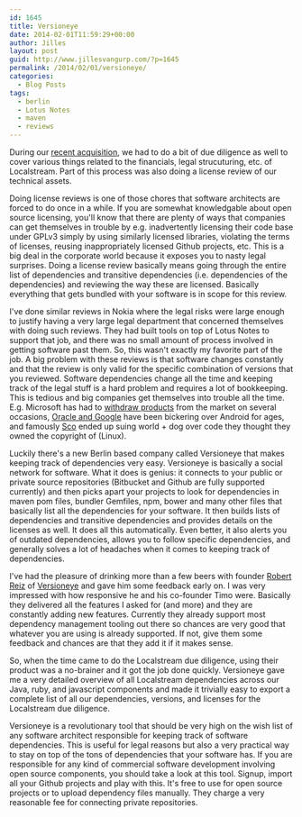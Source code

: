 ```yaml
---
id: 1645
title: Versioneye
date: 2014-02-01T11:59:29+00:00
author: Jilles
layout: post
guid: http://www.jillesvangurp.com/?p=1645
permalink: /2014/02/01/versioneye/
categories:
  - Blog Posts
tags:
  - berlin
  - Lotus Notes
  - maven
  - reviews
---
```

During our <a href="http://www.jillesvangurp.com/2014/02/01/localstream-and-linko/">recent acquisition</a>, we had to do a bit of due diligence as well to cover various things related to the financials, legal strucuturing, etc. of Localstream. Part of this process was also doing a license review of our technical assets.

Doing license reviews is one of those chores that software architects are forced to do once in a while. If you are somewhat knowledgable about open source licensing, you'll know that there are plenty of ways that companies can get themselves in trouble by e.g. inadvertently licensing their code base under GPLv3 simply by using similarly licensed libraries, violating the terms of licenses, reusing inappropriately licensed Github projects, etc. This is a big deal in the corporate world because it exposes you to nasty legal surprises. Doing a license review basically means going through the entire list of dependencies and transitive dependencies (i.e. dependencies of the dependencies) and reviewing the way these are licensed. Basically everything that gets bundled with your software is in scope for this review. 

I've done similar reviews in Nokia where the legal risks were large enough to justify having a very large legal department that concerned themselves with doing such reviews. They had built tools on top of Lotus Notes to support that job, and there was no small amount of process involved in getting software past them. So, this wasn't exactly my favorite part of the job. A big problem with these reviews is that software changes constantly and that the review is only valid for the specific combination of versions that you reviewed. Software dependencies change all the time and keeping track of the legal stuff is a hard problem and requires a lot of bookkeeping. This is tedious and big companies get themselves into trouble all the time. E.g. Microsoft has had to <a href="http://www.zdnet.com/blog/microsoft/microsoft-admits-its-gpl-violation-will-reissue-windows-7-tool-under-open-source-license/4547">withdraw products</a> from the market on several occasions, <a href="http://www.groklaw.net/staticpages/index.php?page=OracleGoogle">Oracle and Google</a> have been bickering over Android for ages, and famously <a href="http://www.groklaw.net/staticpages/index.php?page=20061212211835541">Sco</a> ended up suing world + dog over code they thought they owned the copyright of (Linux).

Luckily there's a new Berlin based company called Versioneye that makes keeping track of dependencies very easy. Versioneye is basically a social network for software. What it does is genius: it connects to your public or private source repositories (Bitbucket and Github are fully supported currently) and then picks apart your projects to look for dependencies in maven pom files, bundler Gemfiles, npm, bower and many other files that basically list all the dependencies for your software. It then builds lists of dependencies and transitive dependencies and provides details on the licenses as well. It does all this automatically. Even better, it also alerts you of outdated dependencies, allows you to follow specific dependencies, and generally solves a lot of headaches when it comes to keeping track of dependencies.  

I've had the pleasure of drinking more than a few beers with founder <a href="https://twitter.com/RobertReiz">Robert Reiz</a> of <a href="https://www.versioneye.com/">Versioneye</a> and gave him some feedback early on. I was very impressed with how responsive he and his co-founder Timo were. Basically they delivered all the features I asked for (and more) and they are constantly adding new features. Currently they already support most dependency management tooling out there so chances are very good that whatever you are using is already supported. If not, give them some feedback and chances are that they add it if it makes sense. 

So, when the time came to do the Localstream due diligence, using their product was a no-brainer and it got the job done quickly. Versioneye gave me a very detailed overview of all Localstream dependencies across our Java, ruby, and javascript components and made it trivially easy to export a complete list of all our dependencies, versions, and licenses for the Localstream due diligence.

Versioneye is a revolutionary tool that should be very high on the wish list of any software architect responsible for keeping track of software dependencies. This is useful for legal reasons but also a very practical way to stay on top of the tons of dependencies that your software has. If you are responsible for any kind of commercial software development involving open source components, you should take a look at this tool. Signup, import all your Github projects and play with this. It's free to use for open source projects or to upload dependency files manually. They charge a very reasonable fee for connecting private repositories.